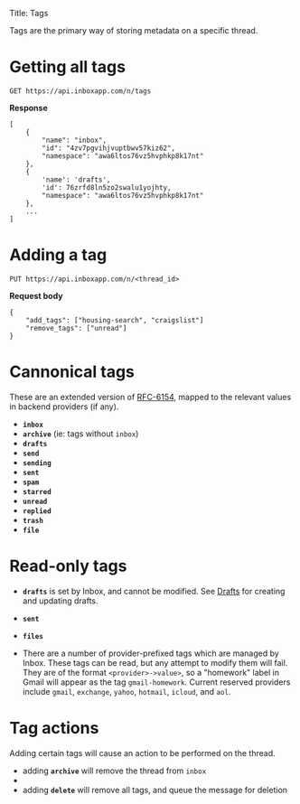 Title: Tags

Tags are the primary way of storing metadata on a specific thread.

# Getting all tags

    GET https://api.inboxapp.com/n/tags

**Response**
```
[
    {
        "name": "inbox",
        "id": "4zv7pgvihjvuptbwv57kiz62",
        "namespace": "awa6ltos76vz5hvphkp8k17nt"
    },
    {
        'name': 'drafts',
        'id': 76zrfd8ln5zo2swalu1yojhty,
        "namespace": "awa6ltos76vz5hvphkp8k17nt"
    },
    ...
]
```

# Adding a tag

    PUT https://api.inboxapp.com/n/<thread_id>

**Request body**
```
{
    "add_tags": ["housing-search", "craigslist"]
    "remove_tags": ["unread"]
}
```

# Cannonical tags

These are an extended version of [RFC-6154](http://tools.ietf.org/html/rfc6154), mapped to the relevant values in backend providers (if any).

* **`inbox`**
* **`archive`** (ie: tags without `inbox`)
* **`drafts`**
* **`send`**
* **`sending`**
* **`sent`**
* **`spam`**
* **`starred`**
* **`unread`**
* **`replied`**
* **`trash`**
* **`file`**


# Read-only tags

* **`drafts`** is set by Inbox, and cannot be modified. See [Drafts](#drafts) for creating and updating drafts.

* **`sent`**

* **`files`**

* There are a number of provider-prefixed tags which are managed by Inbox. These tags can be read, but any attempt to modify them will fail. They are of the format `<provider>->value>`, so a "homework" label in Gmail will appear as the tag `gmail-homework`. Current reserved providers include `gmail`, `exchange`, `yahoo`, `hotmail`, `icloud`, and `aol`. 


# Tag actions

Adding certain tags will cause an action to be performed on the thread.

* adding **`archive`** will remove the thread from `inbox`
* 
* adding **`delete`** will remove all tags, and queue the message for deletion

